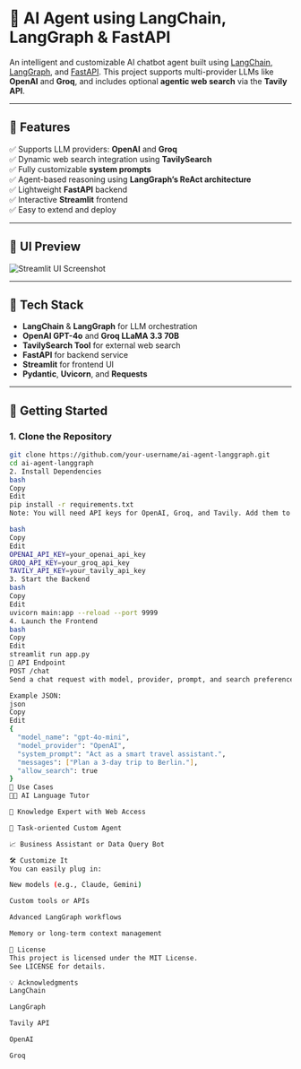 # 🤖 AI Agent using LangChain, LangGraph & FastAPI

An intelligent and customizable AI chatbot agent built using [LangChain](https://www.langchain.com/), [LangGraph](https://github.com/langchain-ai/langgraph), and [FastAPI](https://fastapi.tiangolo.com/). This project supports multi-provider LLMs like **OpenAI** and **Groq**, and includes optional **agentic web search** via the **Tavily API**.

---

## 🧠 Features

✅ Supports LLM providers: **OpenAI** and **Groq**  
✅ Dynamic web search integration using **TavilySearch**  
✅ Fully customizable **system prompts**  
✅ Agent-based reasoning using **LangGraph’s ReAct architecture**  
✅ Lightweight **FastAPI** backend  
✅ Interactive **Streamlit** frontend  
✅ Easy to extend and deploy

---

## 📸 UI Preview

![Streamlit UI Screenshot](https://github.com/your-username/ai-agent-langgraph/assets/example-ui.png) <!-- Replace with actual screenshot URL -->

---

## 🧰 Tech Stack

- **LangChain** & **LangGraph** for LLM orchestration
- **OpenAI GPT-4o** and **Groq LLaMA 3.3 70B**
- **TavilySearch Tool** for external web search
- **FastAPI** for backend service
- **Streamlit** for frontend UI
- **Pydantic**, **Uvicorn**, and **Requests**

---

## 🚀 Getting Started

### 1. Clone the Repository

```bash
git clone https://github.com/your-username/ai-agent-langgraph.git
cd ai-agent-langgraph
2. Install Dependencies
bash
Copy
Edit
pip install -r requirements.txt
Note: You will need API keys for OpenAI, Groq, and Tavily. Add them to a .env file in the root directory:

bash
Copy
Edit
OPENAI_API_KEY=your_openai_api_key
GROQ_API_KEY=your_groq_api_key
TAVILY_API_KEY=your_tavily_api_key
3. Start the Backend
bash
Copy
Edit
uvicorn main:app --reload --port 9999
4. Launch the Frontend
bash
Copy
Edit
streamlit run app.py
📡 API Endpoint
POST /chat
Send a chat request with model, provider, prompt, and search preference.

Example JSON:
json
Copy
Edit
{
  "model_name": "gpt-4o-mini",
  "model_provider": "OpenAI",
  "system_prompt": "Act as a smart travel assistant.",
  "messages": ["Plan a 3-day trip to Berlin."],
  "allow_search": true
}
🎯 Use Cases
🧑‍🏫 AI Language Tutor

🧠 Knowledge Expert with Web Access

🤖 Task-oriented Custom Agent

📈 Business Assistant or Data Query Bot

🛠️ Customize It
You can easily plug in:

New models (e.g., Claude, Gemini)

Custom tools or APIs

Advanced LangGraph workflows

Memory or long-term context management

📝 License
This project is licensed under the MIT License.
See LICENSE for details.

💡 Acknowledgments
LangChain

LangGraph

Tavily API

OpenAI

Groq


